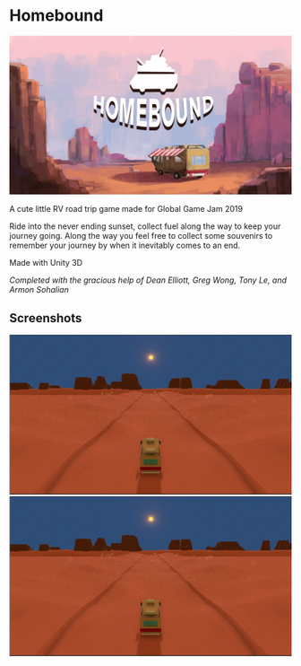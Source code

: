 # Homebound
![](Assets/PNG/Cover%20Art.jpg)

A cute little RV road trip game made for Global Game Jam 2019

Ride into the never ending sunset, collect fuel along the way to keep your journey going. Along the way you feel free to collect some souvenirs to remember your journey by when it inevitably comes to an end.

Made with Unity 3D

*Completed with the gracious help of Dean Elliott, Greg Wong, Tony Le, and Armon Sohalian*

## Screenshots

![](Assets/PNG/screen_1.png)
![](Assets/PNG/screen_1.png)
